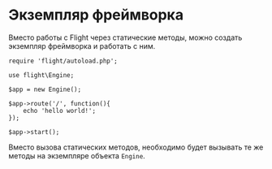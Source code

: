 # Экземпляр фреймворка

Вместо работы с Flight через статические методы, можно создать экземпляр фреймворка и работать с ним.

``` php?start_inline=1
require 'flight/autoload.php';

use flight\Engine;

$app = new Engine();

$app->route('/', function(){
    echo 'hello world!';
});

$app->start();
```

Вместо вызова статических методов, необходимо будет вызывать те же методы на экземпляре объекта `Engine`.